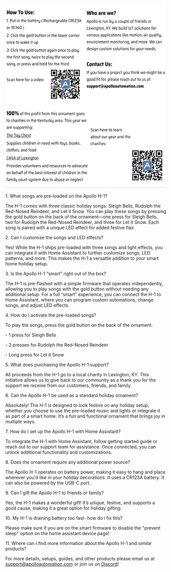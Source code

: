![](../../assets/apollo-h-1-info.png)

1\. What songs are pre-loaded on the Apollo H-1?

The H-1 comes with three classic holiday songs: Sleigh Bells, Rudolph the Red-Nosed Reindeer, and Let it Snow. You can play these songs by pressing the gold button on the back of the ornament—one press for Sleigh Bells, two for Rudolph the Red-Nosed Reindeer, and three for Let it Snow. Each song is paired with a unique LED effect for added festive flair.

2\. Can I customize the songs and LED effects?

Yes! While the H-1 ships pre-loaded with three songs and light effects, you can integrate it with Home Assistant to further customize songs, LED patterns, and more. This makes the H-1 a versatile addition to your smart home holiday setup.

3\. Is the Apollo H-1 “smart” right out of the box?

The H-1 is pre-flashed with a simple firmware that operates independently, allowing you to play songs with the gold button without needing any additional setup. For a full “smart” experience, you can connect the H-1 to Home Assistant, where you can program custom automations, change songs, and adjust LED effects.

4\. How do I activate the pre-loaded songs?

To play the songs, press the gold button on the back of the ornament:

\- 1 press for Sleigh Bells

\- 2 presses for Rudolph the Red-Nosed Reindeer

\- Long press for Let it Snow

5\. What does purchasing the Apollo H-1 support?

All proceeds from the H-1 go to a local charity in Lexington, KY. This initiative allows us to give back to our community as a thank you for the support we receive from our customers, friends, and family.

6\. Can the Apollo H-1 be used as a standard holiday ornament?

Absolutely! The H-1 is designed to look festive on any holiday setup, whether you choose to use the pre-loaded music and lights or integrate it as part of a smart home. It’s a fun and functional ornament that brings joy in multiple ways.

7\. How do I set up the Apollo H-1 with Home Assistant?

To integrate the H-1 with Home Assistant, follow getting started guide or reach out to our support team for assistance. Once connected, you can unlock additional functionality and customizations.

8\. Does the ornament require any additional power source?

The Apollo H-1 operates on battery power, making it easy to hang and place wherever you'd like in your holiday decorations. It uses a CR123A battery. It can also be powered by the USB-C port.

9\. Can I gift the Apollo H-1 to friends or family?

Yes, the H-1 makes a wonderful gift! It’s unique, festive, and supports a good cause, making it a great option for holiday gifting.

10\. My H-1 is draining battery too fast- how do i fix this?

Please make sure if you are on the smart firmware to disable the "prevent sleep" option on the home assistant device page!

11\. Where can I find more information about the Apollo H-1 and similar products?

For more details, setups, guides, and other products please email us at support@apolloautomation.com or join us on [Discord](https://dsc.gg/apolloautomation)!
